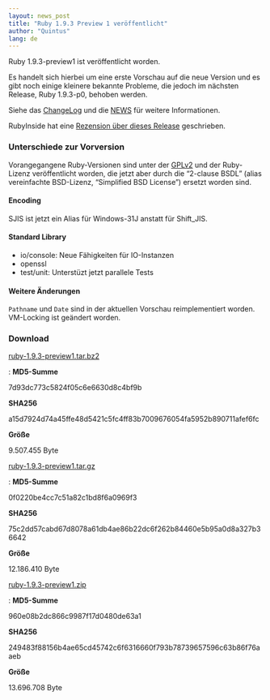 ```yaml
---
layout: news_post
title: "Ruby 1.9.3 Preview 1 veröffentlicht"
author: "Quintus"
lang: de
---
```


Ruby 1.9.3-preview1 ist veröffentlicht worden.

Es handelt sich hierbei um eine erste Vorschau auf die neue Version und
es gibt noch einige kleinere bekannte Probleme, die jedoch im nächsten
Release, Ruby 1.9.3-p0, behoben werden.

Siehe das [ChangeLog][1] und die [NEWS][2] für weitere Informationen.

RubyInside hat eine [Rezension über dieses Release][3] geschrieben.

### Unterschiede zur Vorversion

Vorangegangene Ruby-Versionen sind unter der [GPLv2][4] und der
Ruby-Lizenz veröffentlicht worden, die jetzt aber durch die “2-clause
BSDL” (alias vereinfachte BSD-Lizenz, “Simplified BSD License”) ersetzt
worden sind.

#### Encoding

SJIS ist jetzt ein Alias für Windows-31J anstatt für Shift\_JIS.

#### Standard Library

* io/console: Neue Fähigkeiten für IO-Instanzen
* openssl
* test/unit: Unterstüzt jetzt parallele Tests

#### Weitere Änderungen

`Pathname` und `Date` sind in der aktuellen Vorschau reimplementiert
worden. VM-Locking ist geändert worden.

### Download

[ruby-1.9.3-preview1.tar.bz2][5]

: **MD5-Summe**

  7d93dc773c5824f05c6e6630d8c4bf9b

  **SHA256**

  a15d7924d74a45ffe48d5421c5fc4ff83b7009676054fa5952b890711afef6fc

  **Größe**

  9\.507.455 Byte

[ruby-1.9.3-preview1.tar.gz][6]

: **MD5-Summe**

  0f0220be4cc7c51a82c1bd8f6a0969f3

  **SHA256**

  75c2dd57cabd67d8078a61db4ae86b22dc6f262b84460e5b95a0d8a327b36642

  **Größe**

  12\.186.410 Byte

[ruby-1.9.3-preview1.zip][7]

: **MD5-Summe**

  960e08b2dc866c9987f17d0480de63a1

  **SHA256**

  249483f88156b4ae65cd45742c6f6316660f793b78739657596c63b86f76aaeb

  **Größe**

  13\.696.708 Byte



[1]: http://svn.ruby-lang.org/repos/ruby/tags/v1_9_3_preview1/ChangeLog
[2]: http://svn.ruby-lang.org/repos/ruby/tags/v1_9_3_preview1/NEWS
[3]: http://www.rubyinside.com/ruby-1-9-3-preview-1-released-5229.html
[4]: http://www.gnu.org/licenses/old-licenses/gpl-2.0.html
[5]: https://cache.ruby-lang.org/pub/ruby/1.9/ruby-1.9.3-preview1.tar.bz2
[6]: https://cache.ruby-lang.org/pub/ruby/1.9/ruby-1.9.3-preview1.tar.gz
[7]: https://cache.ruby-lang.org/pub/ruby/1.9/ruby-1.9.3-preview1.zip
